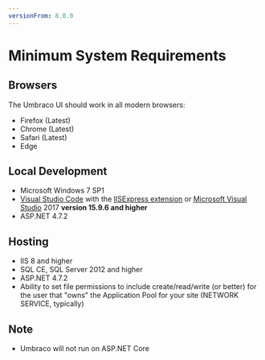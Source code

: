 ```yaml
---
versionFrom: 8.0.0
---
```


# Minimum System Requirements

## Browsers
The Umbraco UI should work in all modern browsers:

* Firefox (Latest)
* Chrome (Latest)
* Safari (Latest)
* Edge

## Local Development
* Microsoft Windows 7 SP1
* [Visual Studio Code](https://code.visualstudio.com/) with the [IISExpress extension](https://marketplace.visualstudio.com/items?itemName=warren-buckley.iis-express) or [Microsoft Visual Studio](https://www.visualstudio.com/) 2017 **version 15.9.6 and higher**
* ASP.NET 4.7.2

## Hosting
* IIS 8 and higher
* SQL CE, SQL Server 2012 and higher
* ASP.NET 4.7.2
* Ability to set file permissions to include create/read/write (or better) for the user that "owns" the Application Pool for your site (NETWORK SERVICE, typically)

## Note
* Umbraco will not run on ASP.NET Core
